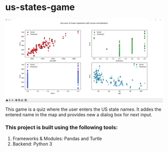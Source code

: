 <h1>us-states-game</h1>
<img align="middle" width="500" alt="demo two" src="https://github.com/SrimanPolusani/scikit_learn_ml/blob/master/ai.png?raw=true">
<p> This game is a quiz where the user enters the US state names. It addes the entered name in the map and provides new a dialog box for next input.</p>
<h3>This project is built using the following tools:</h3>
<ol>
  <li>Frameworks & Modules: Pandas and Turtle</li>
  <li>Backend: Python 3</li>
</ol>
